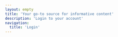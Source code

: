 ```yaml
---
layout: empty
title: 'Your go-to source for informative content'
description: 'Login to your account'
navigation: 
  title: 'Login'
---
```

